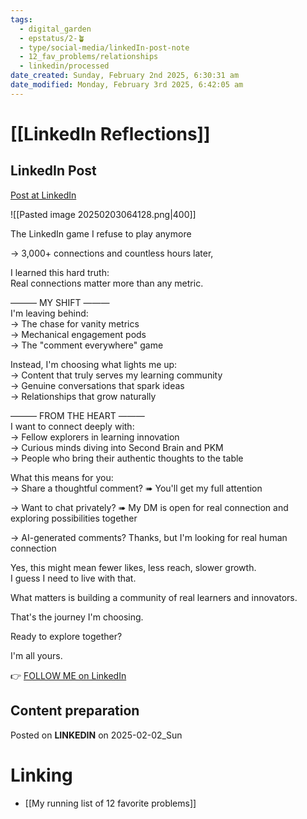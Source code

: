 ```yaml
---
tags:
  - digital_garden
  - epstatus/2-🪴
  - type/social-media/linkedIn-post-note
  - 12_fav_problems/relationships
  - linkedin/processed
date_created: Sunday, February 2nd 2025, 6:30:31 am
date_modified: Monday, February 3rd 2025, 6:42:05 am
---
```

# [[LinkedIn Reflections]]
## LinkedIn Post
[Post at LinkedIn](https://www.linkedin.com/posts/sebastiankamilli_the-linkedin-game-i-refuse-to-play-anymore-activity-7291711978404761600-zWBK?utm_source=share&utm_medium=member_desktop)

![[Pasted image 20250203064128.png|400]]

The LinkedIn game I refuse to play anymore

→ 3,000+ connections and countless hours later,

I learned this hard truth:  
Real connections matter more than any metric.

——— MY SHIFT ———  
I'm leaving behind:  
→ The chase for vanity metrics  
→ Mechanical engagement pods  
→ The "comment everywhere" game  

Instead, I'm choosing what lights me up:  
→ Content that truly serves my learning community  
→ Genuine conversations that spark ideas  
→ Relationships that grow naturally  

——— FROM THE HEART ———  
I want to connect deeply with:  
→ Fellow explorers in learning innovation  
→ Curious minds diving into Second Brain and PKM  
→ People who bring their authentic thoughts to the table  

What this means for you:  
→ Share a thoughtful comment? 
➠ You'll get my full attention  

→ Want to chat privately? 
➠ My DM is open for real connection and exploring possibilities together  

→ AI-generated comments? 
Thanks, but I'm looking for real human connection  

Yes, this might mean fewer likes, less reach, slower growth.  
I guess I need to live with that.  

What matters is building a community of real learners and innovators.  

That's the journey I'm choosing.  

Ready to explore together? 

I'm all yours.

👉 [FOLLOW ME on LinkedIn](https://www.linkedin.com/comm/mynetwork/discovery-see-all?usecase=PEOPLE_FOLLOWS&followMember=sebastiankamilli)

## Content preparation

Posted on **LINKEDIN** on 2025-02-02_Sun
# Linking
+ [[My running list of 12 favorite problems]]